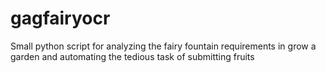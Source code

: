 # gagfairyocr
Small python script for analyzing the fairy fountain requirements in grow a garden and automating the tedious task of submitting fruits

